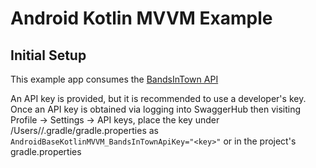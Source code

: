 # Android Kotlin MVVM Example

## Initial Setup
This example app consumes the [BandsInTown API](https://app.swaggerhub.com/apis/Bandsintown/PublicAPI/3.0.0)

An API key is provided, but it is recommended to use a developer's key. Once an API key is obtained via logging into SwaggerHub then visiting Profile -> Settings -> API keys, place the key under /Users/<username>/.gradle/gradle.properties as `AndroidBaseKotlinMVVM_BandsInTownApiKey="<key>"` or in the project's gradle.properties
